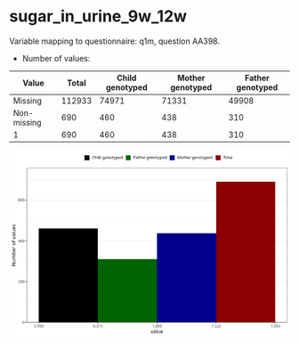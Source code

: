 # sugar_in_urine_9w_12w
Variable mapping to questionnaire: q1m, question AA398.
- Number of values:

| Value | Total | Child genotyped | Mother genotyped | Father genotyped |
| ----- | ----- | --------------- | ---------------- | ---------------- |
| Missing | 112933 | 74971 | 71331 | 49908 |
| Non-missing | 690 | 460 | 438 | 310 |
| 1 | 690 | 460 | 438 | 310 |



![](sugar_in_urine_9w_12w_n.png)



